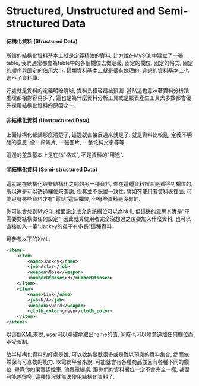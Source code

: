 # Structured, Unstructured and Semi-structured Data

#### 結構化資料 \(Structured Data\)

所謂的結構化資料基本上就是定義精確的資料, 比方說在MySQL中建立了一張table, 我們通常都會為table中的各個欄位去做定義, 固定的欄位, 固定的格式, 固定的順序與固定的佔用大小. 這類資料基本上就是很有條理的, 違規的資料基本上也進不了資料庫.

好處就是資料的定義明瞭清晰, 資料長相容易被預測. 當然這也意味著資料分析跟處理都相對容易多了, 這也是為什麼資料分析工具或是報表產生工具大多數都會優先採用結構化資料的原因之一.

#### 非結構化資料 \(Unstructured Data\)

上面結構化都講那麼清楚了, 這邊就直接反過來就是了, 就是資料比較亂, 定義不明確的意思. 像一段短片, 一張圖片, 一整坨純文字等等.

這邊的差異基本上是在指"格式", 不是資料的"用途".

#### 半結構化資料 \(Semi-structured Data\)

這就是在結構化與非結構化之間的另一種資料, 你在這種資料裡面是看得到欄位的, 所以還是可以透過欄位來查詢, 但其並不保證一致性. 譬如在使用者資料表裡面, 可能只有某些資料才有"電話"這個欄位, 但有些資料是沒有的.

你可能會想到MySQL裡面設定成允許該欄位可以為Null, 但這邊的意思其實是"不需要對結構做任何設定", 因此就算使用者完全沒想過之後要加入什麼資料, 也可以直接加入一筆"Jackey的鼻子有多長"這種資料.

可參考以下的XML:

```xml
<items>
    <item>
        <name>Jackey</name>
        <job>Actor</job>
        <weapon>Nose</weapon>
        <numberOfNoses>3</numberOfNoses>
    </item>
    <item>
        <name>Link</name>
        <job>N/A</job>
        <weapon>Sword</weapon>
        <cloth_color>green</cloth_color>
    </item>
</items>
```

以這個XML來說, user可以準確地取出name的值, 同時也可以隨意追加任何欄位而不受限制.

故半結構化資料的好處是說, 可以收集變數很多或是難以預測的資料集合, 然而依然保有可查找的能力. 以電商平台來說, 可能就會有各種商品並且有各種不同的欄位, 畢竟你如果賣遙控車, 他賣電腦桌, 那你們的資料欄位一定不會完全一樣, 甚至可能差很多. 這種情況就無法使用結構化資料了.

